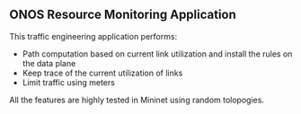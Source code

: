 ## ONOS Resource Monitoring Application
This traffic engineering application performs:

 - Path computation based on current link utilization and install the rules on the data plane
 - Keep trace of the current utilization of links
 - Limit traffic using meters

All the features are highly tested in Mininet using random tolopogies.
